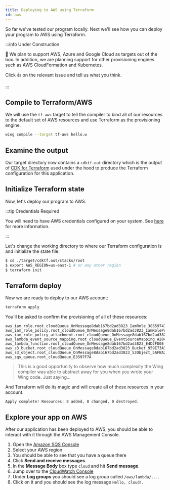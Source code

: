 ```yaml
---
title: Deploying to AWS using Terraform
id: aws
---
```


So far we've tested our program locally. Next we'll see how you can deploy your
program to AWS using Terraform.

:::info Under Construction

:construction: We plan to support AWS, Azure and Google Cloud as targets out of
the box. In addition, we are planning support for other provisioning engines
such as AWS CloudFormation and Kubernetes.

Click :thumbsup: on the relevant issue and tell us what you think.

:::

## Compile to Terraform/AWS

We will use the `tf-aws` target to tell the compiler to bind all of our resources
to the default set of AWS resources and use Terraform as the provisioning engine.

```sh
wing compile --target tf-aws hello.w
```

## Examine the output

Our target directory now contains a `cdktf.out` directory which is the output of
[CDK for Terraform](https://developer.hashicorp.com/terraform/cdktf) used under
the hood to produce the Terraform configuration for this application.

## Initialize Terraform state

Now, let's deploy our program to AWS.

:::tip Credentials Required

You will need to have AWS credentials configured on your system. See
[here](https://docs.aws.amazon.com/cli/latest/userguide/cli-configure-files.html)
for more information.

:::

Let's change the working directory to where our Terraform configuration is and
initialize the state file:

```sh
$ cd ./target/cdktf.out/stacks/root
$ export AWS_REGION=us-east-1 # or any other region
$ terraform init
```

## Terraform deploy

Now we are ready to deploy to our AWS account:

```sh
terraform apply
```

You'll be asked to confirm the provisioning of all of these resources:

```
aws_iam_role.root_cloudQueue_OnMessage8dab167bd2ad3823_IamRole_38359747
aws_iam_role_policy.root_cloudQueue_OnMessage8dab167bd2ad3823_IamRolePolicy_0AA20BF4
aws_iam_role_policy_attachment.root_cloudQueue_OnMessage8dab167bd2ad3823_IamRolePolicyAttachment_10455DDB
aws_lambda_event_source_mapping.root_cloudQueue_EventSourceMapping_A2041279
aws_lambda_function.root_cloudQueue_OnMessage8dab167bd2ad3823_E4D2FD0E
aws_s3_bucket.root_cloudQueue_OnMessage8dab167bd2ad3823_Bucket_959E73A3
aws_s3_object.root_cloudQueue_OnMessage8dab167bd2ad3823_S3Object_5AFBA228
aws_sqs_queue.root_cloudQueue_E3597F7A
```

> This is a good opportunity to observe how much complexity the Wing compiler
> was able to abstract away for you when you wrote your Wing code. Just
> saying...

And Terraform will do its magic and will create all of these resources in your
account.

```
Apply complete! Resources: 8 added, 0 changed, 0 destroyed.
```

## Explore your app on AWS

After our application has been deployed to AWS, you should be able to interact with it
through the AWS Management Console.

1. Open the [Amazon SQS Console](https://console.aws.amazon.com/sqs)
2. Select your AWS region
3. You should be able to see that you have a queue there
4. Click **Send and receive messages**.
5. In the **Message Body** box type `cloud` and hit **Send message**.
6. Jump over to the [CloudWatch Console](https://console.aws.amazon.com/cloudwatch) 
7. Under **Log groups** you should see a log group called `/aws/lambda/...`. 
8. Click on it and you should see the log message `Hello, cloud!`.

